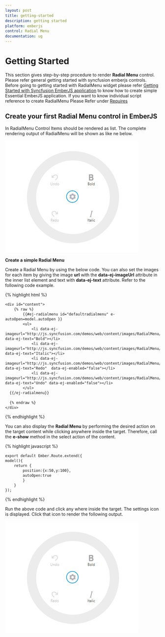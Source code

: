 ```yaml
---
layout: post
title: getting-started
description: getting started
platform: emberjs
control: Radial Menu
documentation: ug
---
```


# Getting Started
This section gives step-by-step procedure to render **Radial Menu** control. Please refer general getting started with syncfusion emberjs controls.
Before going to getting started with RadialMenu widget please refer [Getting Started with Syncfusion EmberJS application](https://help.syncfusion.com/emberjs/overview/)  to know how to create simple Essential EmberJS application.
If you want to know individual script reference to create RadialMenu Please Refer under [Requires](https://help.syncfusion.com/api/js/ejradialmenu/)

## Create your first Radial Menu control in EmberJS

In RadialMenu Control Items should be rendered as list. The complete rendering output of RadialMenu will be shown as like ne below. 

![](getting-started_images\getting-started_img1.png)

**Create a simple Radial Menu**


Create a Radial Menu by using the below code. You can also set the images for each item by giving the image **url** with the **data-ej-imageUrl** attribute in the inner list element and text with **data-ej-text** attribute. Refer to the following code example.

{% highlight html %}

    <div id="content">
        {% raw %}
            {{#ej-radialmenu id="defaultradialmenu" e-autoOpen=model.autoOpen }}
            <ul>
                <li data-ej-imageurl="http://js.syncfusion.com/demos/web/content/images/RadialMenu/font.png" data-ej-text="Bold"></li>
                <li data-ej-imageurl="http://js.syncfusion.com/demos/web/content/images/RadialMenu/f1.png" data-ej-text="Italic"></li>
                <li data-ej-imageurl="http://js.syncfusion.com/demos/web/content/images/RadialMenu/redo.png" data-ej-text="Redo"  data-ej-enabled="false"></li>
                <li data-ej-imageurl="http://js.syncfusion.com/demos/web/content/images/RadialMenu/undo.png" data-ej-text="Undo" data-ej-enabled="false"></li>
            </ul>
      {{/ej-radialmenu}}
      
      {% endraw %}
    </div> 


{% endhighlight %}

You can also display the **Radial Menu** by performing the desired action on the target content while clicking anywhere inside the target. Therefore, call the **e-show** method in the select action of the content. 

{% highlight javascript %}

    export default Ember.Route.extend({
    model(){
        return {
            position:{x:50,y:100},
            autoOpen:true
            }
        }
    });


{% endhighlight %}


Run the above code and click any where inside the target. The settings icon is displayed. Click that icon to render the following output.


![](getting-started_images\getting-started_img1.png)

